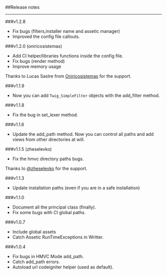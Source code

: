 ##Release notes

---

###v1.2.8

* Fix bugs (filters,installer name and assetic manager)
* Improved the config file callouts.

###v1.2.0 (oniricosistemas)

* Add CI helper/libraries functions inside the config file.
* Fix bugs (render method)
* Improve memory usage

Thanks to Lucas Sastre from [Oniricosistemas](http://www.oniricosistemas.com.ar/en/index.php) for the support.

###v1.1.9

* Now you can add ```Twig_SimpleFilter``` objects with the add_filter method.

###v1.1.8

* Fix the bug in set_lexer method.

###v1.1.6

* Update the add_path method. Now you can control all paths and add views from other directories at will.


###v1.1.5 (zheselevko)

* Fix the hmvc directory paths bugs.

Thanks to [@zheselevko](https://github.com/zheselevko) for the support.

###v1.1.3

* Update installation paths (even if you are in a safe installation)

###v1.1.0

* Document all the principal class (finally).
* Fix some bugs with CI global paths.

###v1.0.7

* Include global assets
* Catch Assetic RunTimeExceptions in Writter.

###v1.0.4

* Fix bugs in HMVC Mode add_path.
* Catch add_path errors.
* Autoload url codeigniter helper (used as default).
